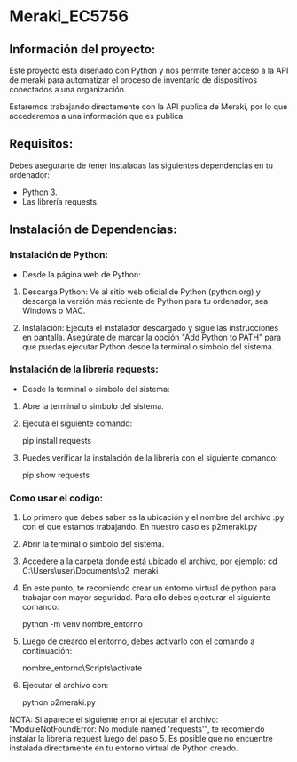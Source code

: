 # Meraki_EC5756

## Información del proyecto:

Este proyecto esta diseñado con Python y nos permite tener acceso a la API de meraki para automatizar el proceso de inventario de dispositivos conectados a una organización.

Estaremos trabajando directamente con la API publica de Meraki, por lo que accederemos a una información que es publica. 

## Requisitos:

Debes asegurarte de tener instaladas las siguientes dependencias en tu ordenador:

- Python 3.
- Las librería requests.

## Instalación de Dependencias:

### Instalación de Python:

- Desde la página web de Python:

1. Descarga Python: Ve al sitio web oficial de Python (python.org) y descarga la versión más reciente de Python para tu ordenador, sea Windows o MAC.

2. Instalación: Ejecuta el instalador descargado y sigue las instrucciones en pantalla. Asegúrate de marcar la opción "Add Python to PATH" para que puedas ejecutar Python desde la terminal o simbolo del sistema.

### Instalación de la librería requests:

- Desde la terminal o simbolo del sistema:
  
1. Abre la terminal o simbolo del sistema.
   
2. Ejecuta el siguiente comando:
   
   pip install requests

3. Puedes verificar la instalación de la libreria con el siguiente comando:

   pip show requests

### Como usar el codigo:

1. Lo primero que debes saber es la ubicación y el nombre del archivo .py con el que estamos trabajando. En nuestro caso es p2meraki.py
   
2. Abrir la terminal o simbolo del sistema.
   
3. Accedere a la carpeta donde está ubicado el archivo, por ejemplo:  cd C:\Users\user\Documents\p2_meraki
   
4. En este punto, te recomiendo crear un entorno virtual de python para trabajar con mayor seguridad. Para ello debes ejecturar el siguiente comando:
   
   python -m venv nombre_entorno
   
5. Luego de creardo el entorno, debes activarlo con el comando a continuación:

   nombre_entorno\Scripts\activate

6. Ejecutar el archivo con:

    python p2meraki.py

NOTA: Si aparece el siguiente error al ejecutar el archivo: "ModuleNotFoundError: No module named 'requests'", te recomiendo instalar la libreria request luego del paso 5. Es posible que no encuentre instalada directamente en tu entorno virtual de Python creado.
